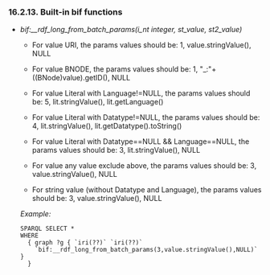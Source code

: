 <div>

<div>

<div>

<div>

### 16.2.13. Built-in bif functions

</div>

</div>

</div>

<div>

- <span class="emphasis">*bif:\_\_rdf_long_from_batch_params(i_nt
  integer, st_value, st2_value)*</span>

  <div>

  - For value URI, the params values should be: 1, value.stringValue(),
    NULL

  - For value BNODE, the params values should be: 1,
    "\_:"+((BNode)value).getID(), NULL

  - For value Literal with Language!=NULL, the params values should be:
    5, lit.stringValue(), lit.getLanguage()

  - For value Literal with Datatype!=NULL, the params values should be:
    4, lit.stringValue(), lit.getDatatype().toString()

  - For value Literal with Datatype==NULL && Language==NULL, the params
    values should be: 3, lit.stringValue(), NULL

  - For value any value exclude above, the params values should be: 3,
    value.stringValue(), NULL

  - For string value (without Datatype and Language), the params values
    should be: 3, value.stringValue(), NULL

  </div>

  <span class="emphasis">*Example:*</span>

  ``` programlisting
  SPARQL SELECT *
  WHERE
    { graph ?g { `iri(??)` `iri(??)`
      `bif:__rdf_long_from_batch_params(3,value.stringValue(),NULL)` }
    }
  ```

</div>

</div>

